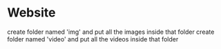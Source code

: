 # Website
create folder named 'img' and put all the images inside that folder
create folder named 'video' and put all the videos inside that folder
